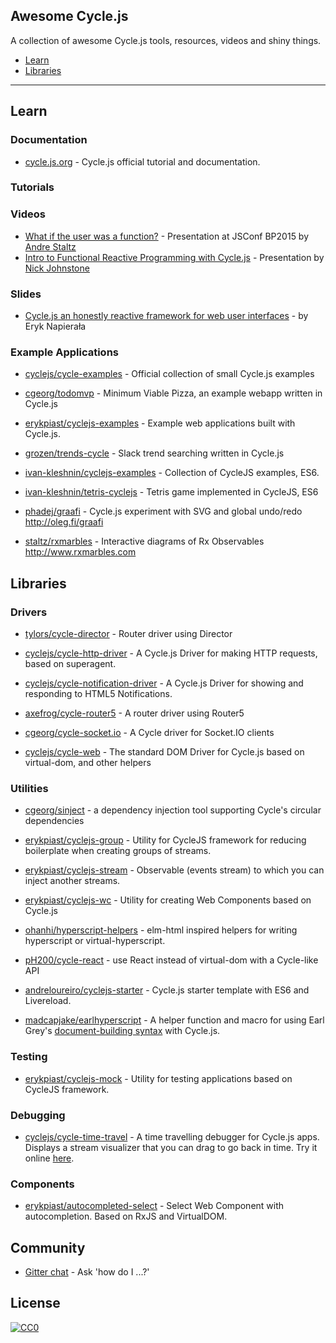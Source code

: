 ## Awesome Cycle.js

A collection of awesome Cycle.js tools, resources, videos and shiny things.

- [Learn](#learn)
- [Libraries](#libraries)

---
## Learn

### Documentation

* [cycle.js.org](http://cycle.js.org/) - Cycle.js official tutorial and documentation.

### Tutorials

### Videos

* [What if the user was a function?](https://www.youtube.com/watch?v=1zj7M1LnJV4) - Presentation at JSConf BP2015 by [Andre Staltz](http://twitter.com/andrestaltz)
* [Intro to Functional Reactive Programming with Cycle.js](https://www.youtube.com/watch?v=6_ETUyh0tns) - Presentation by [Nick Johnstone](https://twitter.com/widdnz)

### Slides

* [Cycle.js an honestly reactive framework for web user interfaces](http://slides.com/eryknapierala/cycle) - by Eryk Napierała

### Example Applications

* [cyclejs/cycle-examples](https://github.com/cyclejs/cycle-examples) - Official collection of small Cycle.js examples 

* [cgeorg/todomvp](https://github.com/cgeorg/todomvp) - Minimum Viable Pizza, an example webapp written in Cycle.js

* [erykpiast/cyclejs-examples](https://github.com/erykpiast/cyclejs-examples) - Example web applications built with Cycle.js.

* [grozen/trends-cycle](https://github.com/grozen/trends-cycle) - Slack trend searching written in Cycle.js

* [ivan-kleshnin/cyclejs-examples](https://github.com/ivan-kleshnin/cyclejs-examples) - Collection of CycleJS examples, ES6.

* [ivan-kleshnin/tetris-cyclejs](https://github.com/ivan-kleshnin/tetris-cyclejs) - Tetris game implemented in CycleJS, ES6

* [phadej/graafi](https://github.com/phadej/graafi) - Cycle.js experiment with SVG and global undo/redo
http://oleg.fi/graafi

* [staltz/rxmarbles](https://github.com/staltz/rxmarbles) - Interactive diagrams of Rx Observables http://www.rxmarbles.com


## Libraries

### Drivers

* [tylors/cycle-director](https://github.com/tylors/cycle-director) - Router driver using Director

* [cyclejs/cycle-http-driver](https://github.com/cyclejs/cycle-http-driver) - A Cycle.js Driver for making HTTP requests, based on superagent.

* [cyclejs/cycle-notification-driver](https://github.com/cyclejs/cycle-notification-driver) - A Cycle.js Driver for showing and responding to HTML5 Notifications.

* [axefrog/cycle-router5](https://github.com/axefrog/cycle-router5) - A router driver using Router5

* [cgeorg/cycle-socket.io](https://github.com/cgeorg/cycle-socket.io) - A Cycle driver for Socket.IO clients

* [cyclejs/cycle-web](https://github.com/cyclejs/cycle-web) - The standard DOM Driver for Cycle.js based on virtual-dom, and other helpers


### Utilities

* [cgeorg/sinject](https://github.com/cgeorg/sinject) - a dependency injection tool supporting Cycle's circular dependencies

* [erykpiast/cyclejs-group](https://github.com/erykpiast/cyclejs-group) - Utility for CycleJS framework for reducing boilerplate when creating groups of streams.

* [erykpiast/cyclejs-stream](https://github.com/erykpiast/cyclejs-stream) - Observable (events stream) to which you can inject another streams.

* [erykpiast/cyclejs-wc](https://github.com/erykpiast/cyclejs-wc) - Utility for creating Web Components based on Cycle.js
 
* [ohanhi/hyperscript-helpers](https://github.com/ohanhi/hyperscript-helpers) - elm-html inspired helpers for writing hyperscript or virtual-hyperscript.

* [pH200/cycle-react](https://github.com/pH200/cycle-react) - use React instead of virtual-dom with a Cycle-like API
 
* [andreloureiro/cyclejs-starter](https://github.com/andreloureiro/cyclejs-starter) - Cycle.js starter template with ES6 and Livereload.

* [madcapjake/earlhyperscript](https://github.com/MadcapJake/earl-hyperscript) - A helper function and macro for using Earl Grey's [document-building syntax](https://breuleux.github.io/earl-grey/doc.html#documentbuildingsyntax) with Cycle.js.

### Testing

* [erykpiast/cyclejs-mock](https://github.com/erykpiast/cyclejs-mock) - Utility for testing applications based on CycleJS framework.

### Debugging

* [cyclejs/cycle-time-travel](https://github.com/cyclejs/cycle-time-travel) - A time travelling debugger for Cycle.js apps. Displays a stream visualizer that you can drag to go back in time. Try it online [here](http://cycle.js.org/cycle-time-travel).

### Components

* [erykpiast/autocompleted-select](https://github.com/erykpiast/autocompleted-select) - Select Web Component with autocompletion. Based on RxJS and VirtualDOM.

## Community

* [Gitter chat](https://gitter.im/staltz/cycle) - Ask 'how do I ...?'


## License

[![CC0](http://i.creativecommons.org/p/zero/1.0/88x31.png)](http://creativecommons.org/publicdomain/zero/1.0/)
